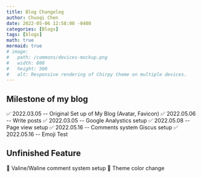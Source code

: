 ```yaml
---
title: Blog Changelog
author: Chuoqi Chen
date: 2022-05-06 12:58:00 -0400
categories: [Blogs]
tags: [blogs]
math: true
mermaid: true
# image:
#   path: /commons/devices-mockup.png
#   width: 800
#   height: 500
#   alt: Responsive rendering of Chirpy theme on multiple devices.
---
```


## Milestone of my blog

✅ 2022.03.05 -- Original Set up of My Blog (Avatar, Favicon)
✅ 2022.05.06 -- Write posts
✅ 2022.03.05 -- Google Analystics setup
✅ 2022.05.08 -- Page view setup
✅ 2022.05.16 -- Comments system Giscus setup
✅ 2022.05.16 -- Emoji Test

## Unfinished Feature
🔲 Valine/Waline comment system setup
🔲 Theme color change


